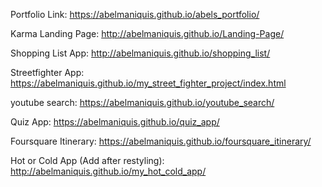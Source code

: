 Portfolio Link:
https://abelmaniquis.github.io/abels_portfolio/


Karma Landing Page: http://abelmaniquis.github.io/Landing-Page/

Shopping List App: http://abelmaniquis.github.io/shopping_list/

Streetfighter App: https://abelmaniquis.github.io/my_street_fighter_project/index.html

youtube search: https://abelmaniquis.github.io/youtube_search/

Quiz App: https://abelmaniquis.github.io/quiz_app/

Foursquare Itinerary: https://abelmaniquis.github.io/foursquare_itinerary/


Hot or Cold App (Add after restyling): http://abelmaniquis.github.io/my_hot_cold_app/